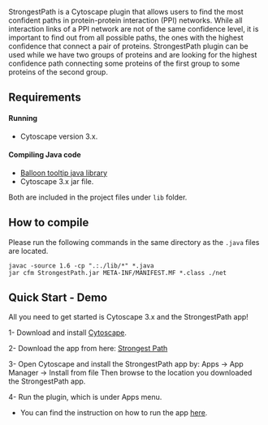 StrongestPath is a Cytoscape plugin that allows users to find the most confident paths in protein-protein interaction (PPI) networks. While all interaction links of a PPI network are not of the same confidence level, it is important to find out from all possible paths, the ones with the highest confidence that connect a pair of proteins. StrongestPath plugin can be used while we have two groups of proteins and are looking for the highest confidence path connecting some proteins of the first group to some proteins of the second group.

## Requirements

#### Running
* Cytoscape version 3.x.

#### Compiling Java code 
* [Balloon tooltip java library](https://balloontip.java.net)
* Cytoscape 3.x jar file.

Both are included in the project files under `lib` folder.


## How to compile

Please run the following commands in the same directory as the `.java` files are located.
```
javac -source 1.6 -cp ".:./lib/*" *.java
jar cfm StrongestPath.jar META-INF/MANIFEST.MF *.class ./net
```



## Quick Start - Demo

All you need to get started is Cytoscape 3.x and the StrongestPath app!

1- Download and install [Cytoscape](http://www.cytoscape.org).

2- Download the app from here: [Strongest Path](http://apps.cytoscape.org/apps/strongestpath)

<!-- 3- More detailed information can be found in the Installation Section. -->

3- Open Cytoscape and install the StrongestPath app by:
Apps -> App Manager -> Install from file
Then browse to the location you downloaded the StrongestPath app.

4- Run the plugin, which is under Apps menu.

* You can find the instruction on how to run the app [here](https://github.com/strpaths/release/wiki/How-to-run-the-app).
